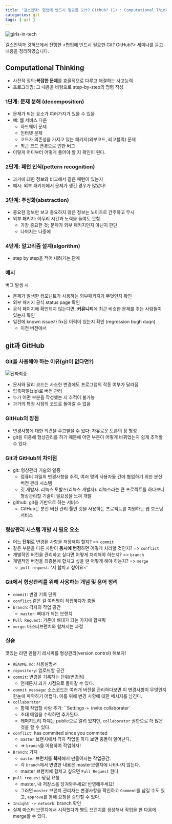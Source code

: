 ```yaml
---
title: "걸스인텍: 협업에 반드시 필요한 Git? Github? (1) : Computational Thinking, 깃허브 튜토리얼"
categories: git
tags: [ git ]
---
```


![girls-in-tech](https://scontent-ssn1-1.xx.fbcdn.net/v/t1.0-9/117404539_2751357635101221_1385803360028054243_n.jpg?_nc_cat=106&_nc_sid=110474&_nc_eui2=AeGWnR5R-9CCdtOsY78D2JM7YYRYFmQi-e5hhFgWZCL57r-JVW1kPsIZYe5p1Bib86rGLq972TEar4UJBLYeR1Bp&_nc_ohc=eJ1QTMTEw2oAX_geJDx&_nc_ht=scontent-ssn1-1.xx&oh=3dc27ed256719945875cd135f3022f13&oe=5F6B056C)

걸스인텍과 깃허브에서 진행한 <협업에 반드시 필요한 Git? GitHub?> 세미나를 듣고 내용을 정리하였습니다.



## Computational Thinking

- 사전적 정의:**복잡한 문제**를 효율적으로 다루고 해결하는 사고능력
- 프로그래밍: 그 내용을 바탕으로 step-by-step의 명령  작성

### 1단계: 문제 분해 (decomposition)

- 문제가 되는 요소가 여러가지가 있을 수 있음
- 예: 웹 서비스 다운
  - 하드웨어 문제
  - 인터넷 문제
  - 코드가 의존성을 가지고 있는 패키지(외부코드, 레고블럭) 문제
  - 최근 코드 변경으로 인한 버그
- 이렇게 어디부터 어떻게 풀어야 할 지 확인이 된다.



### 2단계: 패턴 인식(pettern recognition)

- 과거에 대한 정보와 비교해서 같은 패턴이 있는지
- 예시: 외부 패키지에서 문제가 생긴 경우가 많았다!



### 3단계: 추상화(abstraction)

- 중요한 정보만 보고 중요하지 않은 정보는 노이즈로 간주하고 무시
- 외부 패키지: 아무리 시간과 노력을 들여도 못함. 
  - 가장 중요한 것; 문제가 외부 패키지인지 아닌지 판단
  - 나머지는 나중에



### 4단계: 알고리즘 설계(algorithm)

- step by step을 적어 내려가는 단계



### 예시

버그 발생 시

- 문제가 발생한 컴포넌트가 사용하는 외부패키지가 무엇인지 확인
- 외부 패키지 공식 status page 확인 
- 공식 페이지에 확인되지 않는다면, **커뮤니티**에 최근 비슷한 문제를 겪는 사람들이 있는지 확인
- 일전에 known issue가 fix된 이력이 있는지 확인 (regression bugh duqn)
  - 이전 버전에서



## git과 GitHub

### Git을 사용해야 하는 이유(git이 없다면?)

![진짜최종](https://pbs.twimg.com/media/DwccqYpU0AAFpLk.jpg:large)

- 문서와 달리 코드는 사소한 변경에도 프로그램의 작동 여부가 달라짐
- 압축파일(zip)로 버전 관리
- 누가 어떤 부분을 작성했는 지 추적이 불가능
- 과거의 특정 시점의 코드로 돌아갈 수 없음



### GitHub의 장점

- 변경사항에 대한 의견을 주고받을 수 있다: 자유로운 토론의 장 형성
- git을 이용해 형상관리를 하기 때문에 어떤 부분이 어떻게 바뀌었는지 쉽게 추적할 수 있다.

### Git과 GitHub의 차이점

- git: 형상관리 기술의 일종
  - 컴퓨터 파일의 변경사항을 추적, 여러 명의 사용자들 간에 협업하기 위한 분산 버전 관리 시스템
  - 깃 개발자: 리눅스 토발즈(리눅스 개발자): 리눅스라는 큰 프로젝트를 하다보니 형상관리할 기술이 필요성을 느껴 개발
- github: git을 기반으로 하는 서비스
  - GitHub는 분산 버전 관리 툴인 깃을 사용하는 프로젝트를 지원하는 웹 호스팅 서비스



### 형상관리 시스템 개발 시 필요 요소

- 어느 **단위**로 변경된 사항을 저장해야 할지? => `commit`
- 같은 부분을 다른 사람이 **동시에 변경**하면 어떻게 처리할 것인지? => `conflict`
- 개별적인 버전을 관리하고 싶다면 어떻게 처리해야 하는지? => `branch`
- 개별적인 버전을 최종본에 합치고 싶을 땐 어떻게 해야 하는지? => `merge`
  - `pull request`: '저 합치고 싶어요~'



### Git에서 형상관리를 위해 사용하는 개념 및 용어 정리

- `commit`: 변경 기록 단위
- `conflict`:같은 걸 여러명이 작업하다가 충돌
- `branch`: 각자의 작업 공간 
  - `master`: 뼈대가 되는 브랜치
- `Pull Request`: 기존에 뼈대가 되는 가지에  합쳐줘
- `merge`: 마스터브랜치와 합쳐지는 과정



### 실습

맛있는 라면 만들기 레시피를 형상관리(version control) 해보자!
- `README.md`: 사용설명서
- `repository`: 업로드할 공간
- `commit`: 변경을 기록하는 단위(변경점)
  - 언제든지 과거 시점으로 돌아갈 수 있다.
- `commit message`: 소스코드는 여러개 버전을 관리하다보면 이 변경사항이 무엇인지 한눈에 파악하기 어렵다. 이를 위해 변경 사항에 대한 메시지를 남긴다.
- `collaborator`
  - 함께 작업할 사람 추가: ``Settings`-> `invite collaborater`
  - 초대 메일을 수락하면 추가된다.
  - 레퍼지토리 자체는 public으로 열려 있지만, `collaborator` 권한으로 더 많은 것을 할 수 있다.
- `conflict`: has commited since you commited
  - `master` 브랜치에서 각자 작업을 하다 보면 충돌이 일어난다.
  - => `branch`를 이용하여 작업하자!
- `Branch`: 가지
  - `master` 브런치를 **복사**해서 만들어지는 작업공간. 
  - 각 `branch`에서 변경한 내용은 master브랜치에 나타나지 않는다.
  - master 브랜치에 합치고 싶으면 `Pull Request` 한다.
- `pull request`:당김 요청
  - master, 내 저장소를 당겨와주세요! 반영해주세요!
  - 그러면 `master` 브랜치 관리자는 변경사항을 확인하고 `Comment`를 남길 수도 있고, `approve`를 통해 요청을 승인할 수 있다.
- `Insight -> network`: branch 확인
- 실제 마스터 브랜치에서 시작했다가 별도 브랜치를 생성해서 작업을 한 다음에 merge할 수 있다.